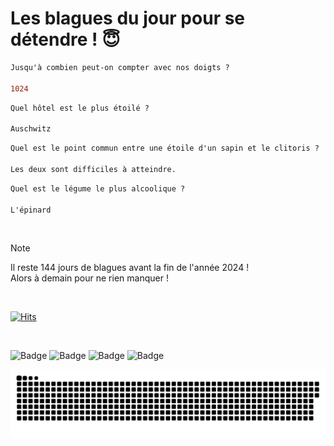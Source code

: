 
<h1>Les blagues du jour pour se détendre ! 😇</h1>

```diff
Jusqu'à combien peut-on compter avec nos doigts ?

1024
```

```diff
Quel hôtel est le plus étoilé ?

Auschwitz
```

```diff
Quel est le point commun entre une étoile d'un sapin et le clitoris ?

Les deux sont difficiles à atteindre.
```

```diff
Quel est le légume le plus alcoolique ?

L'épinard
```

<br/>

> [!NOTE]
> Il reste 144 jours de blagues avant la fin de l'année 2024 ! <br/>
> Alors à demain pour ne rien manquer !

<br/>


[![Hits](https://hits.seeyoufarm.com/api/count/incr/badge.svg?url=https%3A%2F%2Fgithub.com%2FClems02%2Fhit-counter&count_bg=%23003E80&title_bg=%235C9FE1&icon=powershell.svg&icon_color=%23FFFFFF&title=Visite&edge_flat=false)](https://hits.seeyoufarm.com)


<br/>


![Badge](https://img.shields.io/badge/Last%20updated%20on-white?style=for-the-badge&logo=clockify)   ![Badge](https://img.shields.io/badge/09/08-white?style=for-the-badge) ![Badge](https://img.shields.io/badge/at-white?style=for-the-badge) ![Badge](https://img.shields.io/badge/22:21-white?style=for-the-badge)


<p align="center">
 <img width="1000" src="assets/github-snake.svg" alt="snake"/>
</p>
